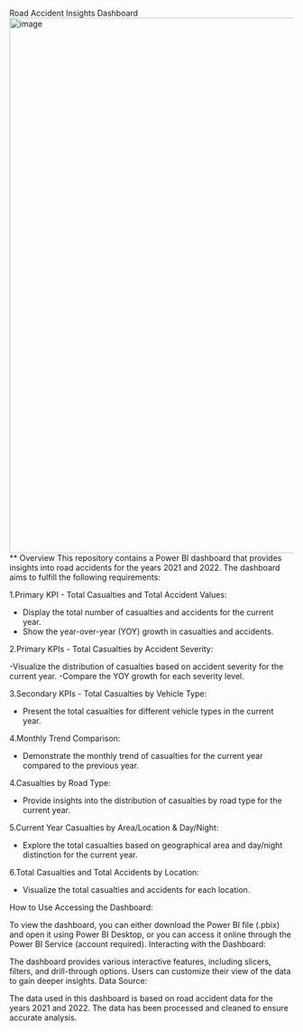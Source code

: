 
Road Accident Insights Dashboard
<img width="947" alt="image" src="https://github.com/Sumanth0418/Road-Accident-Analysis-project/assets/125894317/61dd065a-d672-4285-8fbd-e3bdf3612247">
**
Overview
This repository contains a Power BI dashboard that provides insights into road accidents for the years 2021 and 2022. 
The dashboard aims to fulfill the following requirements:

1.Primary KPI - Total Casualties and Total Accident Values:

- Display the total number of casualties and accidents for the current year.
- Show the year-over-year (YOY) growth in casualties and accidents.
  
2.Primary KPIs - Total Casualties by Accident Severity:

 -Visualize the distribution of casualties based on accident severity for the current year.
 -Compare the YOY growth for each severity level.
 
3.Secondary KPIs - Total Casualties by Vehicle Type:

- Present the total casualties for different vehicle types in the current year.

4.Monthly Trend Comparison:

- Demonstrate the monthly trend of casualties for the current year compared to the previous year.

4.Casualties by Road Type:

- Provide insights into the distribution of casualties by road type for the current year.

5.Current Year Casualties by Area/Location & Day/Night:

- Explore the total casualties based on geographical area and day/night distinction for the current year.

6.Total Casualties and Total Accidents by Location:

- Visualize the total casualties and accidents for each location.

How to Use
Accessing the Dashboard:

To view the dashboard, you can either download the Power BI file (.pbix) and open it using Power BI Desktop, or you can access it online through the Power BI Service (account required).
Interacting with the Dashboard:

The dashboard provides various interactive features, including slicers, filters, and drill-through options. Users can customize their view of the data to gain deeper insights.
Data Source:

The data used in this dashboard is based on road accident data for the years 2021 and 2022. The data has been processed and cleaned to ensure accurate analysis.




